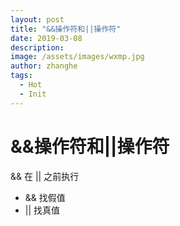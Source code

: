 ```yaml
---
layout: post
title: "&&操作符和||操作符"
date: 2019-03-08
description: 
image: /assets/images/wxmp.jpg
author: zhanghe
tags: 
  - Hot
  - Init
---
```

# &&操作符和||操作符

&& 在 || 之前执行

- && 找假值
- || 找真值